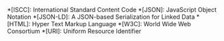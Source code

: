 *[ISCC]: International Standard Content Code
*[JSON]: JavaScript Object Notation
*[JSON-LD]: A JSON-based Serialization for Linked Data
*[HTML]: Hyper Text Markup Language
*[W3C]: World Wide Web Consortium
*[URI]: Uniform Resource Identifier
